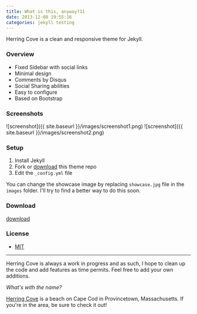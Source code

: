 ```yaml
---
title: What is this, anyway?11
date: 2013-12-08 19:55:16
categories: jekyll testing
---
```



Herring Cove is a clean and responsive theme for Jekyll.


### Overview

* Fixed Sidebar with social links
* Minimal design
* Comments by Disqus
* Social Sharing abilities
* Easy to configure
* Based on Bootstrap

### Screenshots

![screenshot]({{ site.baseurl }}/images/screenshot1.png)
![screenshot]({{ site.baseurl }}/images/screenshot2.png)

### Setup

1. Install Jekyll
2. Fork or [download](https://github.com/arnp/herring-cove/archive/master.zip) this theme repo
3. Edit the `_config.yml` file

You can change the showcase image by replacing `showcase.jpg` file in the `images` folder. I'll try to find a better way to do this soon.

### Download

[download](https://github.com/arnp/herring-cove/archive/master.zip)

### License
* [MIT](http://opensource.org/licenses/MIT)

-------------
Herring Cove is always a work in progress and as such, I hope to clean up the code and add features as time permits. Feel free to add your own additions.

*What's with the name?*

[Herring Cove](http://www.capecodbeachchair.com/beachguide/index.cfm?page=3&BeachID=5) is a beach on Cape Cod in Provincetown, Massachusetts. If you're in the area, be sure to check it out!
